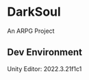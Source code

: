# DarkSoul
An ARPG Project 

Dev Environment
--------------------------------------
Unity Editor: 2022.3.21f1c1